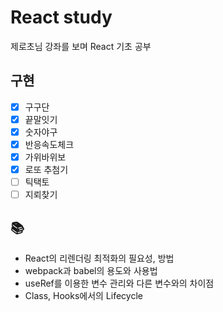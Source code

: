 # React study

제로초님 강좌를 보며 React 기초 공부

## 구현

- [x] 구구단
- [x] 끝말잇기
- [x] 숫자야구
- [x] 반응속도체크
- [x] 가위바위보
- [x] 로또 추첨기
- [ ] 틱택토
- [ ] 지뢰찾기

## 📚

- React의 리렌더링 최적화의 필요성, 방법
- webpack과 babel의 용도와 사용법
- useRef를 이용한 변수 관리와 다른 변수와의 차이점
- Class, Hooks에서의 Lifecycle
